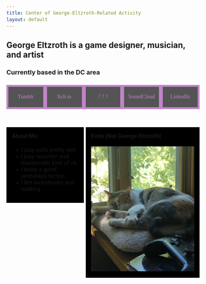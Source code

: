 ```yaml
---
title: Center of George-Eltzroth-Related Activity
layout: default
---
```


<h2>George Eltzroth is a game designer, musician, and artist</h2>
<h3>Currently based in the DC area</h3>
<p id="socials" style="text-align: justify; text-align-last: justify; display: flex;">
    <style>
        #socials a
        {
            border-style:solid;
            border-top-width: 4pt;
            border-bottom-width:4pt;
            border-right-width: 4pt;
            border-left-width: 4pt;
            background-color: #000000aa;
            text-decoration: none;
            width: 100pt;
            padding: 5pt;
            /*padding-bottom: 5pt;*/
            margin: 5pt;
            margin-left:auto;
            margin-right: auto;
            text-align: center;
            text-align-last: center;
            line-height: 28pt;
            height: 30pt;
            font-family: STV;
            transition-duration: 0.5s;
            transition-timing-function: ease-out;
            color: #c184c9;
        }
        #socials a:hover
        {
            border-bottom-width:4pt;
            height: 30pt;
            color:rgb(255, 186, 232);
            /*padding-bottom: 50pt;*/
        }
        #socials a:hover
        {
            animation:  shake 0.1s linear 0s infinite ;
            /*padding-bottom: 50pt;*/
        }
        @keyframes shake{
            0%{
            transform: translate(0%)
            }
            25%{
            transform: translate(0.5%, -0.5%);
            }
            50%{
            transform: translate(-0.5%, 1%);
            }
            75%{
            transform: translate(0.5%, -1%);
            }
            100%{
            transform: translate(0%, 0.5%)
            }
        }
    </style>
    <br/>
    <a href="https://www.tumblr.com/babaloga">Tumblr</a>
    <a href="https://babaloga.itch.io/">Itch.io</a>
    <a href="http://crouton.net/">? ? ?</a>
    <a href="https://soundcloud.com/user-938810952">SoundCloud</a>
    <a href="https://www.linkedin.com/in/george-eltzroth-b03608161/">LinkedIn</a>
</p>
<div style="display:inline-flex; margin-top: 20pt; ">
    <div style="display:block; vertical-align:top; width: auto; min-width: 40%; margin-right: 1%;">
    <div style="padding: 1em; background-color: #000000">
        <h4 style="padding-top: 0pt; margin-top: 0pt;">About Me:</h4>
        <ul style="list-style-type: &quot;◐ &quot;;" >
            <li>I play cello pretty well</li>
            <li>I play recorder and mandocello kind of ok</li>
            <li>I know a good jambalaya recipe</li>
            <li>I like audiobooks and walking</li>
        </ul>
    </div>
    </div>
    <div style="display:block; vertical-align:top; width: auto; padding: 1em; background-color: #000000">
        <h4 style="padding-top: 0pt; margin-top: 0pt;">Evita [Not George Eltzroth]</h4>
        <img src="\images\home\Evita.jpg">
    </div>
</div>
